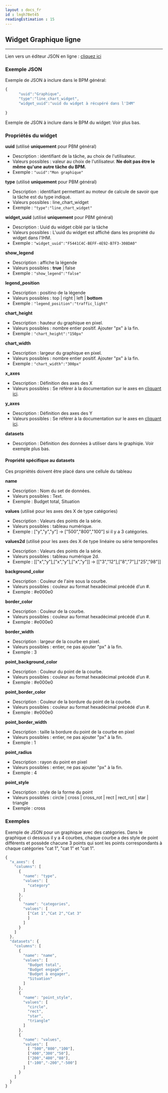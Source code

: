 ```yaml
---
layout : docs_fr
id : lngh78et45
readingEstimation : 15
---
```


## Widget Graphique ligne
------------------------

Lien vers un éditeur JSON en ligne : [cliquez ici](https://jsoneditoronline.org) 

### Exemple JSON

Exemple de JSON à inclure dans le BPM général:

```javascript
{
      "uuid":"Graphique",
      "type":"line_chart_widget",
      "widget_uuid":"uuid du widget à récupéré dans l'IHM"
       
}
```

Exemple de JSON à inclure dans le BPM du widget: Voir plus bas.


### Propriétés du widget

**uuid** (utilisé **uniquement** pour PBM général) 
* Description : identifiant de la tâche, au choix de l'utilisateur.
* Valeurs possibles : valeur au choix de l'utilisateur. **Ne doit pas être le même qu'une autre tâche du BPM.**
* Exemple : ```"uuid":"Mon graphique"```

**type** (utilisé **uniquement** pour PBM général) 
* Description : identifiant permettant au moteur de calcule de savoir que la tâche est du type indiqué.
* Valeurs possibles : line_chart_widget 
* Exemple : ```"type":"line_chart_widget"```

**widget_uuid** (utilisé **uniquement** pour PBM général) 
* Description : Uuid du widget ciblé par la tâche
* Valeurs possibles : L'uuid du widget est affiché dans les propriété du widget dans l'IHM. 
* Exemple : ```"widget_uuid":"F5441C4C-BEFF-4E92-B7F3-308DA0"```

**show_legend**
* Description : affiche la légende
* Valeurs possibles : **true** \| false
* Exemple : ```"show_legend":"false"```

**legend_position**
* Description : positino de la légende
* Valeurs possibles : top \| right \| left \| **bottom**
* Exemple : ```"legend_position":"traffic_light"```

**chart_height**
* Description : hauteur du graphique en pixel.
* Valeurs possibles : nombre entier positif. Ajouter "px" à la fin.
* Exemple : ```"chart_height":"150px"```

**chart_width**
* Description : largeur du graphique en pixel.
* Valeurs possibles : nombre entier positif. Ajouter "px" à la fin.
* Exemple : ```"chart_width":"300px"```

**x_axes**
* Description : Définition des axes des X
* Valeurs possibles : Se référer à la documentation sur le axes en [cliquant ici](../dc_widget_chart_data/).

**y_axes**
* Description : Définition des axes des Y
* Valeurs possibles : Se référer à la documentation sur le axes en [cliquant ici](../dc_widget_chart_data/).

**datasets**
* Description : Définition des données à utiliser dans le graphiqie. Voir exemple plus bas.

#### Propriété spécifique au datasets

Ces propriétés doivent être placé dans une cellule du tableau

**name**
* Description : Nom du set de données.
* Valeurs possibles : Text.
* Exemple : Budget total, Situation

**values** (utilisé pour les axes des X de type catégories)
* Description : Valeurs des points de la série.
* Valeurs possibles : tableau numérique.
* Exemple : ["y","y","y"] -> ["500","800","100"] si il y a 3 catégories.

**values2d** (utilisé pour les axes des X de type linéaire ou série temporelles
* Description : Valeurs des points de la série.
* Valeurs possibles : tableau numérique 2d.
* Exemple : [["x","y"],["x","y"],["x","y"]] -> [["3","12"],["8","7"],["25","98"]]

**background_color**
* Description : Couleur de l'aire sous la courbe.
* Valeurs possibles : couleur au format hexadécimal précédé d’un #.
* Exemple : #e000e0

**border_color**
* Description : Couleur de la courbe.
* Valeurs possibles : couleur au format hexadécimal précédé d’un #.
* Exemple : #e000e0

**border_width**
* Description : largeur de la courbe en pixel.
* Valeurs possibles : entier, ne pas ajouter "px" à la fin.
* Exemple : 3

**point_background_color**
* Description : Couleur du point de la courbe.
* Valeurs possibles : couleur au format hexadécimal précédé d’un #.
* Exemple : #e000e0

**point_border_color**
* Description : Couleur de la bordure du point de la courbe.
* Valeurs possibles : couleur au format hexadécimal précédé d’un #.
* Exemple : #e000e0

**point_border_width**
* Description : taille la bordure du point de la courbe en pixel
* Valeurs possibles : entier, ne pas ajouter "px" à la fin.
* Exemple : 1

**point_radius**
* Description : rayon du point en pixel
* Valeurs possibles : entier, ne pas ajouter "px" à la fin.
* Exemple : 4

**point_style**
* Description : style de la forme du point
* Valeurs possibles : circle \| cross \| cross_rot \| rect \| rect_rot \| star \| triangle 
* Exemple : cross

### Exemples

Exemple de JSON pour un graphique avec des catégories. Dans le graphique ci dessous il y a 4 courbes, chaque courbe a des style de point différents 
et possède chacune 3 points qui sont les points correspondants à chaque catégories "cat 1", "cat 1" et "cat 1".
```javascript
{
  "x_axes": {
    "columns": [
      {
        "name": "type",
        "values": [
          "category"
        ]
      },
      {
        "name": "categories",
        "values": [
          ["Cat 1","Cat 2","Cat 3"
          ]
        ]
      }
    ]
  },
  "datasets": {
    "columns": [
      {
        "name": "name",
        "values": [
          "Budget total",
          "Budget engagé",
          "Budget à engager",
          "Situation"
        ]
      },
      {
        "name": "point_style",
        "values": [
          "circle",
          "rect",
          "star",
          "triangle"
        ]
      },
      {
        "name": "values",
        "values": [
          [ "500","800","100"],
          ["400","300","50"],
          ["200","400","80"],
          ["-100","-200","-500"]
        ]
      }
    ]
  }
}
```